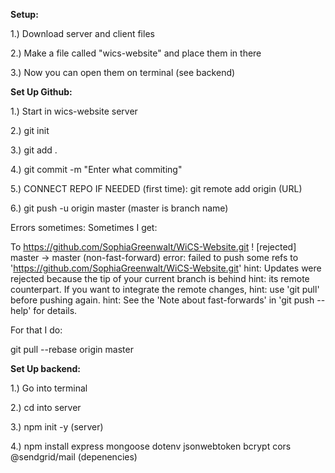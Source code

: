 
**Setup:**

1.) Download server and client files

2.) Make a file called "wics-website" and place them in there

3.) Now you can open them on terminal (see backend)




**Set Up Github:**

1.) Start in wics-website server 

2.) git init

3.) git add .

4.) git commit -m "Enter what commiting"

5.) CONNECT REPO IF NEEDED (first time): git remote add origin (URL)

6.) git push -u origin master (master is branch name)

Errors sometimes: 
Sometimes I get:

To https://github.com/SophiaGreenwalt/WiCS-Website.git
 ! [rejected]        master -> master (non-fast-forward)
error: failed to push some refs to 'https://github.com/SophiaGreenwalt/WiCS-Website.git'
hint: Updates were rejected because the tip of your current branch is behind
hint: its remote counterpart. If you want to integrate the remote changes,
hint: use 'git pull' before pushing again.
hint: See the 'Note about fast-forwards' in 'git push --help' for details.

For that I do:

git pull --rebase origin master




**Set Up backend:**

1.) Go into terminal

2.) cd into server

3.) npm init -y (server)

4.) npm install express mongoose dotenv jsonwebtoken bcrypt cors @sendgrid/mail (depenencies)







